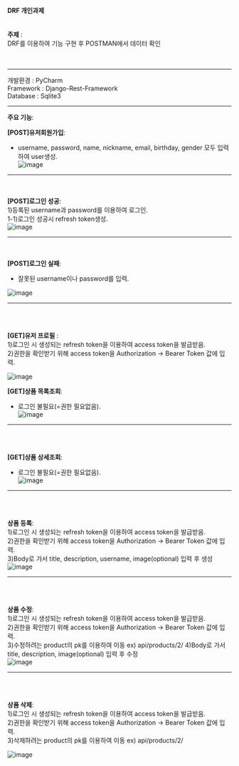 **DRF 개인과제**<br><br><br>
**주제** :<br> DRF를 이용하여 기능 구현 후 POSTMAN에서 데이터 확인  <br><br><br>
- - -
개발환경 : PyCharm <br>
Framework : Django-Rest-Framework <br>
Database : Sqlite3<br>
- - -
**주요 기능**: 



**[POST]유저회원가입**:<br>
 - username, password, name, nickname, email, birthday, gender 모두 입력하여 user생성.<br>
![image](https://github.com/user-attachments/assets/757b1a3b-186e-43b2-9f00-1129d214cb13)
- - -
<br><br>
**[POST]로그인 성공**:<br>
1)등록된 username과 password를 이용하여 로그인.<br>
1-1)로그인 성공시 refresh token생성.<br>
![image](https://github.com/user-attachments/assets/d96ce65a-dba0-4ae4-acea-dfd246e12f45)
- - -
<br><br>
**[POST]로그인 실패**:<br>
 - 잘못된 username이나 password를 입력.<br>

![image](https://github.com/user-attachments/assets/99594775-395b-4f10-a2c9-e8d6d8c4bcc1)
- - -
<br>
<br>

**[GET]유저 프로필** :
<br>
1)로그인 시 생성되는 refresh token을 이용하여 access token을 발급받음.<br>
2)권한을 확인받기 위해 access token을 Authorization -> Bearer Token 값에 입력.<br>

![image](https://github.com/user-attachments/assets/6e0ff5f1-2515-4f7b-a3a0-05732df9cf18)


**[GET]상품 목록조회**:<br>
 - 로그인 불필요(=권한 필요없음). <br>
![image](https://github.com/user-attachments/assets/cde7e2e6-1a3c-4e5d-b986-14182fdb4b1d)

- - -
<br>
<br>

**[GET]상품 상세조회**:<br>
 - 로그인 불필요(=권한 필요없음).<br>
 ![image](https://github.com/user-attachments/assets/517c3668-7671-489f-aee2-5b04fd8b1f88)

- - -
<br>
<br>

**상품 등록**: <br>
1)로그인 시 생성되는 refresh token을 이용하여 access token을 발급받음.<br>
2)권한을 확인받기 위해 access token을 Authorization -> Bearer Token 값에 입력.<br>
3)Body로 가서 title, description, username, image(optional) 입력 후 생성<br>
![image](https://github.com/user-attachments/assets/f99c95c6-6545-4388-9683-47ec2a196d31)
 
 - - -
<br>
<br>

**상품 수정**: <br>
1)로그인 시 생성되는 refresh token을 이용하여 access token을 발급받음.<br>
2)권한을 확인받기 위해 access token을 Authorization -> Bearer Token 값에 입력.<br>
3)수정하려는 product의 pk를 이용하여 이동 ex) api/products/2/
4)Body로 가서 title, description, image(optional) 입력 후 수정<br>
![image](https://github.com/user-attachments/assets/b9473f49-8770-4cd2-ac77-6cab49d07c0b)

 - - -
<br>
<br>

**상품 삭제**: <br>
1)로그인 시 생성되는 refresh token을 이용하여 access token을 발급받음.<br>
2)권한을 확인받기 위해 access token을 Authorization -> Bearer Token 값에 입력.<br>
3)삭제하려는 product의 pk를 이용하여 이동 ex) api/products/2/ <br>

![image](https://github.com/user-attachments/assets/a5bc9a08-0b74-4b06-9857-fd13c47b4050)


<br>
